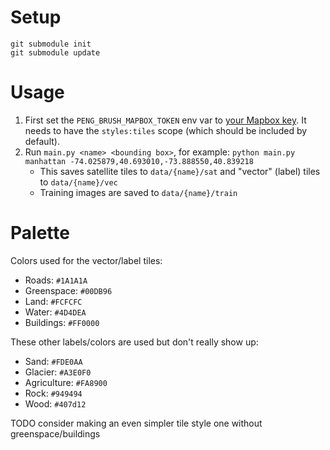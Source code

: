 # Setup

```
git submodule init
git submodule update
```

# Usage

1. First set the `PENG_BRUSH_MAPBOX_TOKEN` env var to [your Mapbox key](https://account.mapbox.com/access-tokens/). It needs to have the `styles:tiles` scope (which should be included by default).
2. Run `main.py <name> <bounding box>`, for example: `python main.py manhattan -74.025879,40.693010,-73.888550,40.839218`
    - This saves satellite tiles to `data/{name}/sat` and "vector" (label) tiles to `data/{name}/vec`
    - Training images are saved to `data/{name}/train`

# Palette

Colors used for the vector/label tiles:

- Roads: `#1A1A1A`
- Greenspace: `#00DB96`
- Land: `#FCFCFC`
- Water: `#4D4DEA`
- Buildings: `#FF0000`

These other labels/colors are used but don't really show up:

- Sand: `#FDE0AA`
- Glacier: `#A3E0F0`
- Agriculture: `#FA8900`
- Rock: `#949494`
- Wood: `#407d12`

TODO consider making an even simpler tile style one without greenspace/buildings